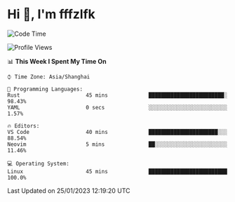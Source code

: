 # Hi 👋, I'm fffzlfk

<!--START_SECTION:waka-->
![Code Time](http://img.shields.io/badge/Code%20Time-39%20hrs%2048%20mins-blue)

![Profile Views](http://img.shields.io/badge/Profile%20Views-3-blue)

📊 **This Week I Spent My Time On** 

```text
⌚︎ Time Zone: Asia/Shanghai

💬 Programming Languages: 
Rust                     45 mins             ████████████████████████░   98.43% 
YAML                     0 secs              ░░░░░░░░░░░░░░░░░░░░░░░░░   1.57%

🔥 Editors: 
VS Code                  40 mins             ██████████████████████░░░   88.54% 
Neovim                   5 mins              ██░░░░░░░░░░░░░░░░░░░░░░░   11.46%

💻 Operating System: 
Linux                    45 mins             █████████████████████████   100.0%

```


 Last Updated on 25/01/2023 12:19:20 UTC
<!--END_SECTION:waka-->
